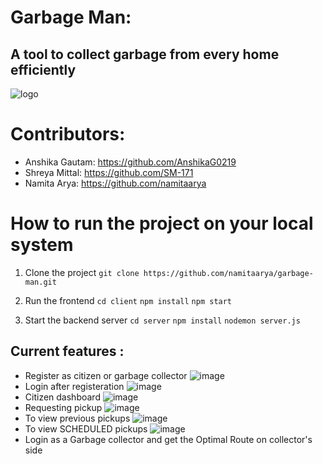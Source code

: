 # Garbage Man: 
## A tool to collect garbage from every home efficiently

![logo](https://user-images.githubusercontent.com/25116462/192699608-2e9be1de-adf3-4d6d-93ca-f605b4ed58e7.png)

# Contributors: 
- Anshika Gautam: https://github.com/AnshikaG0219
- Shreya Mittal: https://github.com/SM-171
- Namita Arya: https://github.com/namitaarya

# How to run the project on your local system
 1. Clone the project 
 ```git clone https://github.com/namitaarya/garbage-man.git``` 

2. Run the frontend 
```cd client```
```npm install```
```npm start```

3. Start the backend server
```cd server```
```npm install```
```nodemon server.js```

## Current features :  
- Register as citizen or garbage collector
![image](https://user-images.githubusercontent.com/25116462/192700805-5ccb12ee-b191-4e7f-9e8f-80b407cfbad6.png)
- Login after registeration
![image](https://user-images.githubusercontent.com/25116462/192700693-a0ed3d2e-1756-45c8-9e5f-2007ff7d2a2d.png)
- Citizen dashboard
![image](https://user-images.githubusercontent.com/25116462/192700924-67ac33f4-0379-4ac3-a3e6-44a29e3ca74f.png)
- Requesting pickup
![image](https://user-images.githubusercontent.com/25116462/192700989-5c3d4571-fde4-4816-b464-c2aef45e94f3.png)
- To view previous pickups
![image](https://user-images.githubusercontent.com/25116462/192701066-65169891-4e3f-40ad-8f52-30cf7e36b2ee.png)
- To view SCHEDULED pickups
![image](https://user-images.githubusercontent.com/25116462/192701124-654c8a75-62fd-4cd3-8c47-be78b5734df6.png)
- Login as a Garbage collector and get the Optimal Route on collector's side
<image>
